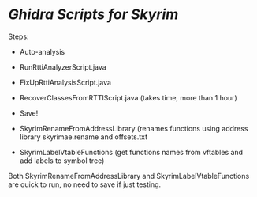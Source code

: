 # ***Ghidra Scripts for Skyrim***

Steps:

- Auto-analysis
- RunRttiAnalyzerScript.java
- FixUpRttiAnalysisScript.java
- RecoverClassesFromRTTIScript.java (takes time, more than 1 hour)
- Save!

- SkyrimRenameFromAddressLibrary (renames functions using address library skyrimae.rename and offsets.txt
- SkyrimLabelVtableFunctions (get functions names from vftables and add labels to symbol tree)

Both SkyrimRenameFromAddressLibrary and SkyrimLabelVtableFunctions are quick to run, no need to save if just testing.
